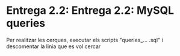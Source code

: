 # Entrega 2.2: Entrega 2.2: MySQL queries

Per realitzar les cerques, executar els scripts "queries_... .sql" i descomentar la linia que es vol cercar
